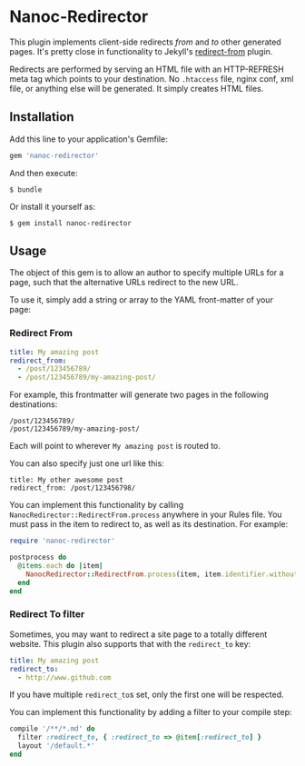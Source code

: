 # Nanoc-Redirector

This plugin implements client-side redirects _from_ and _to_ other generated pages. It's pretty close in functionality to Jekyll's [redirect-from](https://github.com/jekyll/jekyll-redirect-from) plugin.

Redirects are performed by serving an HTML file with an HTTP-REFRESH meta
tag which points to your destination. No `.htaccess` file, nginx conf, xml
file, or anything else will be generated. It simply creates HTML files.

## Installation

Add this line to your application's Gemfile:

```ruby
gem 'nanoc-redirector'
```

And then execute:

    $ bundle

Or install it yourself as:

    $ gem install nanoc-redirector

## Usage

The object of this gem is to allow an author to specify multiple URLs for a
page, such that the alternative URLs redirect to the new URL.

To use it, simply add a string or array to the YAML front-matter of your page:

### Redirect From

``` yaml
title: My amazing post
redirect_from:
  - /post/123456789/
  - /post/123456789/my-amazing-post/
```

For example, this frontmatter will generate two pages in the following destinations:

```
/post/123456789/
/post/123456789/my-amazing-post/
```

Each will point to wherever `My amazing post` is routed to.

You can also specify just one url like this:

```text
title: My other awesome post
redirect_from: /post/123456798/
```

You can implement this functionality by calling `NanocRedirector::RedirectFrom.process` anywhere in your Rules file. You must pass in the item to redirect to, as well as its destination. For example:

``` ruby
require 'nanoc-redirector'

postprocess do
  @items.each do |item|
    NanocRedirector::RedirectFrom.process(item, item.identifier.without_ext, @config)
  end
end
```

### Redirect To filter

Sometimes, you may want to redirect a site page to a totally different website. This plugin also supports that with the `redirect_to` key:

``` yaml
title: My amazing post
redirect_to:
  - http://www.github.com
```

If you have multiple `redirect_to`s set, only the first one will be respected.

You can implement this functionality by adding a filter to your compile step:

``` ruby
compile '/**/*.md' do
  filter :redirect_to, { :redirect_to => @item[:redirect_to] }
  layout '/default.*'
end
```
